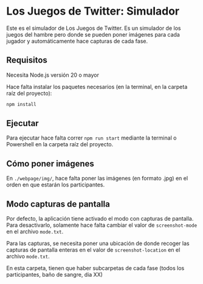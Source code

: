 # Los Juegos de Twitter: Simulador

Este es el simulador de Los Juegos de Twitter. Es un simulador de los juegos del hambre pero donde se pueden poner imágenes para cada jugador y automáticamente hace capturas de cada fase.

## Requisitos
Necesita Node.js versión 20 o mayor

Hace falta instalar los paquetes necesarios (en la terminal, en la carpeta raíz del proyecto):
```sh
npm install
```

## Ejecutar
Para ejecutar hace falta correr `npm run start` mediante la terminal o Powershell en la carpeta raíz del proyecto.

## Cómo poner imágenes
En `./webpage/img/`, hace falta poner las imágenes (en formato .jpg) en el orden en que estarán los participantes.

## Modo capturas de pantalla
Por defecto, la aplicación tiene activado el modo con capturas de pantalla. Para desactivarlo, solamente hace falta cambiar el valor de `screenshot-mode` en el archivo `mode.txt`.

Para las capturas, se necesita poner una ubicación de donde recoger las capturas de pantalla enteras en el valor de `screenshot-location` en el archivo `mode.txt`.

En esta carpeta, tienen que haber subcarpetas de cada fase (todos los participantes, baño de sangre, dia XX)